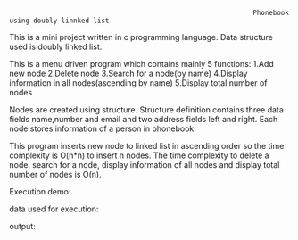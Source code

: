                                                                  Phonebook using doubly linnked list
                                                                     

This is a mini project written in c programming language.
Data structure used is doubly linked list.

This is a menu driven program which contains mainly 5 functions:
1.Add new node
2.Delete node
3.Search for a node(by name)
4.Display information in all nodes(ascending by name)
5.Display total number of nodes

Nodes are created using structure.
Structure definition contains three data fields name,number and email and two address fields left and right.
Each node stores information of a person in phonebook.

This program inserts new node to linked list in ascending order so the time complexity is O(n*n) to insert n nodes.
The time complexity to delete a node, search for a node, display information of all nodes and display total number of nodes is O(n).


Execution demo:

data used for execution:

output:





